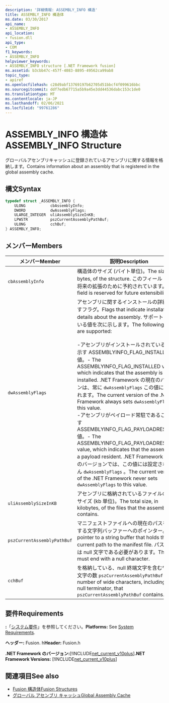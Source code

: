 ```yaml
---
description: '詳細情報: ASSEMBLY_INFO 構造'
title: ASSEMBLY_INFO 構造体
ms.date: 03/30/2017
api_name:
- ASSEMBLY_INFO
api_location:
- fusion.dll
api_type:
- COM
f1_keywords:
- ASSEMBLY_INFO
helpviewer_keywords:
- ASSEMBLY_INFO structure [.NET Framework fusion]
ms.assetid: b3cbb47c-457f-4083-8895-49562ca99ab8
topic_type:
- apiref
ms.openlocfilehash: c28d9abf13769197b62705d51bbcf4f099616bbc
ms.sourcegitcommit: ddf7edb67715a5b9a45e3dd44536dabc153c1de0
ms.translationtype: MT
ms.contentlocale: ja-JP
ms.lasthandoff: 02/06/2021
ms.locfileid: "99761286"
---
```

# <a name="assembly_info-structure"></a><span data-ttu-id="1d18b-103">ASSEMBLY_INFO 構造体</span><span class="sxs-lookup"><span data-stu-id="1d18b-103">ASSEMBLY_INFO Structure</span></span>

<span data-ttu-id="1d18b-104">グローバルアセンブリキャッシュに登録されているアセンブリに関する情報を格納します。</span><span class="sxs-lookup"><span data-stu-id="1d18b-104">Contains information about an assembly that is registered in the global assembly cache.</span></span>  
  
## <a name="syntax"></a><span data-ttu-id="1d18b-105">構文</span><span class="sxs-lookup"><span data-stu-id="1d18b-105">Syntax</span></span>  
  
```cpp  
typedef struct _ASSEMBLY_INFO {  
    ULONG           cbAssemblyInfo;  
    DWORD           dwAssemblyFlags;  
    ULARGE_INTEGER  uliAssemblySizeInKB;  
    LPWSTR          pszCurrentAssemblyPathBuf;  
    ULONG           cchBuf;  
} ASSEMBLY_INFO;  
```  
  
## <a name="members"></a><span data-ttu-id="1d18b-106">メンバー</span><span class="sxs-lookup"><span data-stu-id="1d18b-106">Members</span></span>  
  
|<span data-ttu-id="1d18b-107">メンバー</span><span class="sxs-lookup"><span data-stu-id="1d18b-107">Member</span></span>|<span data-ttu-id="1d18b-108">説明</span><span class="sxs-lookup"><span data-stu-id="1d18b-108">Description</span></span>|  
|------------|-----------------|  
|`cbAssemblyInfo`|<span data-ttu-id="1d18b-109">構造体のサイズ (バイト単位)。</span><span class="sxs-lookup"><span data-stu-id="1d18b-109">The size, in bytes, of the structure.</span></span> <span data-ttu-id="1d18b-110">このフィールドは、将来の拡張のために予約されています。</span><span class="sxs-lookup"><span data-stu-id="1d18b-110">This field is reserved for future extensibility.</span></span>|  
|`dwAssemblyFlags`|<span data-ttu-id="1d18b-111">アセンブリに関するインストールの詳細を示すフラグ。</span><span class="sxs-lookup"><span data-stu-id="1d18b-111">Flags that indicate installation details about the assembly.</span></span> <span data-ttu-id="1d18b-112">サポートされている値を次に示します。</span><span class="sxs-lookup"><span data-stu-id="1d18b-112">The following values are supported:</span></span><br /><br /> <span data-ttu-id="1d18b-113">-アセンブリがインストールされていることを示す ASSEMBLYINFO_FLAG_INSTALLED 値。</span><span class="sxs-lookup"><span data-stu-id="1d18b-113">-   The ASSEMBLYINFO_FLAG_INSTALLED value, which indicates that the assembly is installed.</span></span> <span data-ttu-id="1d18b-114">.NET Framework の現在のバージョンは、常に `dwAssemblyFlags` この値に設定されます。</span><span class="sxs-lookup"><span data-stu-id="1d18b-114">The current version of the .NET Framework always sets `dwAssemblyFlags` to this value.</span></span><br /><span data-ttu-id="1d18b-115">-アセンブリがペイロード常駐であることを示す ASSEMBLYINFO_FLAG_PAYLOADRESIDENT 値。</span><span class="sxs-lookup"><span data-stu-id="1d18b-115">-   The ASSEMBLYINFO_FLAG_PAYLOADRESIDENT value, which indicates that the assembly is a payload resident.</span></span> <span data-ttu-id="1d18b-116">.NET Framework の現在のバージョンでは、この値には設定されません `dwAssemblyFlags` 。</span><span class="sxs-lookup"><span data-stu-id="1d18b-116">The current version of the .NET Framework never sets `dwAssemblyFlags` to this value.</span></span>|  
|`uliAssemblySizeInKB`|<span data-ttu-id="1d18b-117">アセンブリに格納されているファイルの合計サイズ (kb 単位)。</span><span class="sxs-lookup"><span data-stu-id="1d18b-117">The total size, in kilobytes, of the files that the assembly contains.</span></span>|  
|`pszCurrentAssemblyPathBuf`|<span data-ttu-id="1d18b-118">マニフェストファイルへの現在のパスを保持する文字列バッファーへのポインター。</span><span class="sxs-lookup"><span data-stu-id="1d18b-118">A pointer to a string buffer that holds the current path to the manifest file.</span></span> <span data-ttu-id="1d18b-119">パスの末尾は null 文字である必要があります。</span><span class="sxs-lookup"><span data-stu-id="1d18b-119">The path must end with a null character.</span></span>|  
|`cchBuf`|<span data-ttu-id="1d18b-120">を格納している、null 終端文字を含むワイド文字の数 `pszCurrentAssemblyPathBuf` 。</span><span class="sxs-lookup"><span data-stu-id="1d18b-120">The number of wide characters, including the null terminator, that `pszCurrentAssemblyPathBuf` contains.</span></span>|  
  
## <a name="requirements"></a><span data-ttu-id="1d18b-121">要件</span><span class="sxs-lookup"><span data-stu-id="1d18b-121">Requirements</span></span>  

 <span data-ttu-id="1d18b-122">**:**「[システム要件](../../get-started/system-requirements.md)」を参照してください。</span><span class="sxs-lookup"><span data-stu-id="1d18b-122">**Platforms:** See [System Requirements](../../get-started/system-requirements.md).</span></span>  
  
 <span data-ttu-id="1d18b-123">**ヘッダー:** Fusion. h</span><span class="sxs-lookup"><span data-stu-id="1d18b-123">**Header:** Fusion.h</span></span>  
  
 <span data-ttu-id="1d18b-124">**.NET Framework のバージョン:**[!INCLUDE[net_current_v10plus](../../../../includes/net-current-v10plus-md.md)]</span><span class="sxs-lookup"><span data-stu-id="1d18b-124">**.NET Framework Versions:** [!INCLUDE[net_current_v10plus](../../../../includes/net-current-v10plus-md.md)]</span></span>  
  
## <a name="see-also"></a><span data-ttu-id="1d18b-125">関連項目</span><span class="sxs-lookup"><span data-stu-id="1d18b-125">See also</span></span>

- [<span data-ttu-id="1d18b-126">Fusion 構造体</span><span class="sxs-lookup"><span data-stu-id="1d18b-126">Fusion Structures</span></span>](fusion-structures.md)
- [<span data-ttu-id="1d18b-127">グローバル アセンブリ キャッシュ</span><span class="sxs-lookup"><span data-stu-id="1d18b-127">Global Assembly Cache</span></span>](../../app-domains/gac.md)
